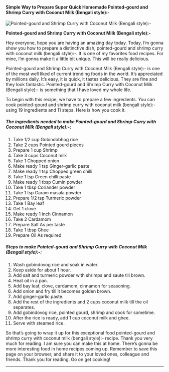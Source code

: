             

#### Simple Way to Prepare Super Quick Homemade Pointed-gourd and Shrimp Curry with Coconut Milk (Bengali style):-

![Pointed-gourd and Shrimp Curry with Coconut Milk (Bengali style):-](https://img-global.cpcdn.com/recipes/b2fa108550d4d777/751x532cq70/pointed-gourd-and-shrimp-curry-with-coconut-milk-bengali-style-recipe-main-photo.jpg)

**Pointed-gourd and Shrimp Curry with Coconut Milk (Bengali style):-**

Hey everyone, hope you are having an amazing day today. Today, I’m gonna show you how to prepare a distinctive dish, pointed-gourd and shrimp curry with coconut milk (bengali style):-. It is one of my favorites food recipes. For mine, I’m gonna make it a little bit unique. This will be really delicious.

Pointed-gourd and Shrimp Curry with Coconut Milk (Bengali style):- is one of the most well liked of current trending foods in the world. It’s appreciated by millions daily. It’s easy, it is quick, it tastes delicious. They are fine and they look fantastic. Pointed-gourd and Shrimp Curry with Coconut Milk (Bengali style):- is something that I have loved my whole life.

To begin with this recipe, we have to prepare a few ingredients. You can cook pointed-gourd and shrimp curry with coconut milk (bengali style):- using 19 ingredients and 11 steps. Here is how you cook it.

##### The ingredients needed to make Pointed-gourd and Shrimp Curry with Coconut Milk (Bengali style):-:

1.  Take 1/2 cup Gobindobhog rice
2.  Take 2 cups Pointed gourd pieces
3.  Prepare 1 cup Shrimp
4.  Take 3 cups Coconut milk
5.  Take 1 Chopped onion
6.  Make ready 1 tsp Ginger-garlic paste
7.  Make ready 1 tsp Chopped green chilli
8.  Take 1 tsp Green chilli paste
9.  Make ready 1 tbsp Cumin powder
10.  Take 1 tbsp Coriander powder
11.  Take 1 tsp Garam masala powder
12.  Prepare 1/2 tsp Turmeric powder
13.  Take 1 Bay leaf
14.  Get 1 clove
15.  Make ready 1 inch Cinnamon
16.  Take 2 Cardamom
17.  Prepare Salt As per taste
18.  Take 1 tbsp Ghee
19.  Prepare Oil As required

##### Steps to make Pointed-gourd and Shrimp Curry with Coconut Milk (Bengali style):-:

1.  Wash gobindovog rice and soak in water.
2.  Keep aside for about 1 hour.
3.  Add salt and turmeric powder with shrimps and saute till brown.
4.  Heat oil in a pan.
5.  Add bay leaf, clove, cardamom, cinnamon for seasoning.
6.  Add onion and fry till it becomes golden brown.
7.  Add ginger-garlic paste.
8.  Add the rest of the ingredients and 2 cups coconut milk till the oil separates.
9.  Add gobindovog rice, pointed gourd, shrimp and cook for sometime.
10.  After the rice is ready, add 1 cup coconut milk and ghee.
11.  Serve with steamed rice.

So that’s going to wrap it up for this exceptional food pointed-gourd and shrimp curry with coconut milk (bengali style):- recipe. Thank you very much for reading. I am sure you can make this at home. There’s gonna be more interesting food in home recipes coming up. Remember to save this page on your browser, and share it to your loved ones, colleague and friends. Thank you for reading. Go on get cooking!

* * *